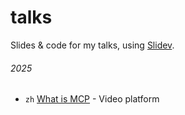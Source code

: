 # talks

Slides &amp; code for my talks, using [Slidev](https://sli.dev).

###### 2025

- `zh` [What is MCP](./2025-03-08) - Video platform
